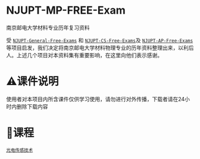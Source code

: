 # NJUPT-MP-FREE-Exam
南京邮电大学材料专业历年复习资料

受 [`NJUPT-General-Free-Exams`](https://github.com/NJUPTFreeExams/NJUPT-General-Free-Exams) 和 [`NJUPT-CS-Free-Exams`](https://github.com/NJUPTFreeExams/NJUPT-CS-FREE)及 [`NJUPT-AP-Free-Exams`](https://github.com/lemoxiao/NJUPT-AP-Free-Exams) 等项目启发，我们决定将南京邮电大学材料物理专业的历年资料整理出来，以利后人。上述几个项目对本资料集有重要影响，在这里向他们表示感谢。

# ⚠课件说明

使用者对本项目内所含课件仅供学习使用，请勿进行对外传播，下载者请在24小时内删除下载内容

# 📍课程

[`光电传感技术`](./光电传感技术/)

#

